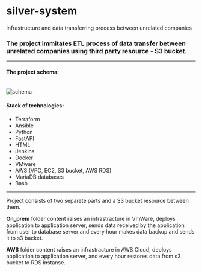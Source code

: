 # silver-system
Infrastructure and data transferring process between unrelated companies

### The project immitates ETL process of data transfer between unrelated companies using third party resource - S3 bucket.
---

#### The project schema:

<br/>![schema](https://github.com/DevopsAutumn2022/silver-system/blob/main/project_schema.PNG)

#### Stack of technologies:
- Terraform
- Ansible
- Python
- FastAPI
- HTML
- Jenkins
- Docker
- VMware
- AWS (VPC, EC2, S3 bucket, AWS RDS)
- MariaDB databases
- Bash
---

Project consists of two separete parts and a S3 bucket resource between them.

**On_prem** folder content raises an infrastracture in VmWare, deploys application to 
application server, sends data received by the application from user to database server 
and every hour makes data backup and sends it to s3 backet.

**AWS** folder content raises an infrastracture in AWS Cloud, deploys application to 
application server, and every hour restores data from s3 bucket to RDS instanse. 


